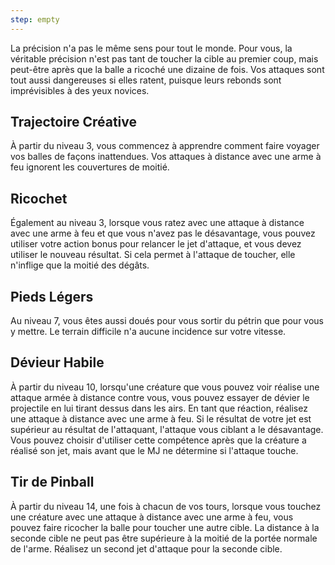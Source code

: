 ```yaml
---
step: empty
---
```

La précision n'a pas le même sens pour tout le monde. Pour vous, la véritable précision n'est pas tant de toucher la cible au premier coup, mais peut-être après que la balle a ricoché une dizaine de fois. Vos attaques sont tout aussi dangereuses si elles ratent, puisque leurs rebonds sont imprévisibles à des yeux novices.

## Trajectoire Créative

À partir du niveau 3, vous commencez à apprendre comment faire voyager vos balles de façons inattendues. Vos attaques à distance avec une arme à feu ignorent les couvertures de moitié.

## Ricochet

Également au niveau 3, lorsque vous ratez avec une attaque à distance avec une arme à feu et que vous n'avez pas le désavantage, vous pouvez utiliser votre action bonus pour relancer le jet d'attaque, et vous devez utiliser le nouveau résultat. Si cela permet à l'attaque de toucher, elle n'inflige que la moitié des dégâts.

## Pieds Légers

Au niveau 7, vous êtes aussi doués pour vous sortir du pétrin que pour vous y mettre. Le terrain difficile n'a aucune incidence sur votre vitesse.

## Dévieur Habile

À partir du niveau 10, lorsqu'une créature que vous pouvez voir réalise une attaque armée à distance contre vous, vous pouvez essayer de dévier le projectile en lui tirant dessus dans les airs. En tant que réaction, réalisez une attaque à distance avec une arme à feu. Si le résultat de votre jet est supérieur au résultat de l'attaquant, l'attaque vous ciblant a le désavantage. Vous pouvez choisir d'utiliser cette compétence après que la créature a réalisé son jet, mais avant que le MJ ne détermine si l'attaque touche.

## Tir de Pinball

À partir du niveau 14, une fois à chacun de vos tours, lorsque vous touchez une créature avec une attaque à distance avec une arme à feu, vous pouvez faire ricocher la balle pour toucher une autre cible. La distance à la seconde cible ne peut pas être supérieure à la moitié de la portée normale de l'arme. Réalisez un second jet d'attaque pour la seconde cible.

